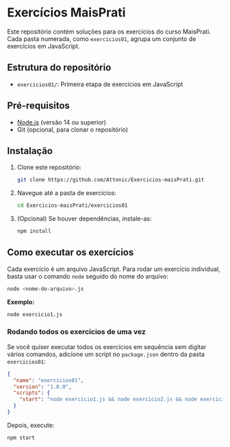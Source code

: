 # Exercícios MaisPrati

Este repositório contém soluções para os exercícios do curso MaisPrati. Cada pasta numerada, como `exercicios01`, agrupa um conjunto de exercícios em JavaScript.

## Estrutura do repositório

* `exercicios01/`: Primeira etapa de exercícios em JavaScript

## Pré-requisitos

* [Node.js](https://nodejs.org/) (versão 14 ou superior)
* Git (opcional, para clonar o repositório)

## Instalação

1. Clone este repositório:

   ```bash
   git clone https://github.com/Attonic/Exercicios-maisPrati.git
   ```

2. Navegue até a pasta de exercícios:

   ```bash
   cd Exercicios-maisPrati/exercicios01
   ```

3. (Opcional) Se houver dependências, instale-as:

   ```bash
   npm install
   ```

## Como executar os exercícios

Cada exercício é um arquivo JavaScript. Para rodar um exercício individual, basta usar o comando `node` seguido do nome do arquivo:

```bash
node <nome-do-arquivo>.js
```

**Exemplo:**

```bash
node exercicio1.js
```

### Rodando todos os exercícios de uma vez

Se você quiser executar todos os exercícios em sequência sem digitar vários comandos, adicione um script no `package.json` dentro da pasta `exercicios01`:

```json
{
  "name": "exercicios01",
  "version": "1.0.0",
  "scripts": {
    "start": "node exercicio1.js && node exercicio2.js && node exercicio3.js"
  }
}
```

Depois, execute:

```bash
npm start
```


